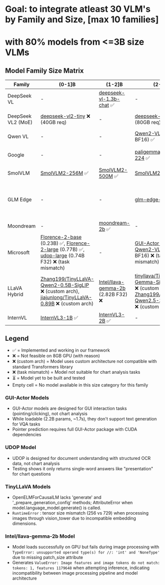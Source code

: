 # Goal: to integrate atleast 30 VLM's by Family and Size, [max 10 families]
# with 80% models from <=3B size VLMs

## Model Family Size Matrix

| Family | (0-1]B | (1-2]B | (2-3]B | (3-4]B | (4-5]B | (5-6]B | (6-7]B |
|--------|--------|--------|--------|--------|--------|--------|--------|
| DeepSeek VL | - | [deepseek-vl-1.3b-chat](https://huggingface.co/deepseek-ai/deepseek-vl-1.3b-chat) ✅ | - | - | - | - | [deepseek-vl-7b-chat](https://huggingface.co/deepseek-ai/deepseek-vl-7b-chat) ✅ |
| DeepSeek VL2 (MoE) | [deepseek-vl2-tiny](https://huggingface.co/deepseek-ai/deepseek-vl2-tiny) ❌ (40GB req) | - | [deepseek-vl2-small](https://huggingface.co/deepseek-ai/deepseek-vl2-small) ❌ (80GB req) | - | [deepseek-vl2](https://huggingface.co/deepseek-ai/deepseek-vl2) ❌ (>80GB req) | - | - |
| Qwen VL | - | - | [Qwen2-VL-2B](https://huggingface.co/Qwen/Qwen2-VL-2B-Instruct) (2.21B BF16) ✅ | [Qwen2.5-VL-3B](https://huggingface.co/Qwen/Qwen2.5-VL-3B-Instruct) (3.75B BF16) ✅ | - | - | [Qwen2.5-VL-7B](https://huggingface.co/Qwen/Qwen2.5-VL-7B-Instruct) ✅ |
| Google | - | - | [paligemma-3b-mix-224](https://huggingface.co/google/paligemma-3b-mix-224) ✅ | [gemma-3-4b-it](https://huggingface.co/google/gemma-3-4b-it) ✅ | - | - | [gemma-3n-E2B-it](https://huggingface.co/google/gemma-3n-E2B-it) ⏳ |
| SmolVLM | [SmolVLM2-256M](https://huggingface.co/HuggingFaceTB/SmolVLM2-256M-Video-Instruct) ✅ | [SmolVLM2-500M](https://huggingface.co/HuggingFaceTB/SmolVLM2-500M-Video-Instruct) ✅ | [SmolVLM2-2.2B](https://huggingface.co/HuggingFaceTB/SmolVLM2-2.2B-Instruct) ✅ | - | - | - | - |
| GLM Edge | - | - | [glm-edge-v-2b](https://huggingface.co/THUDM/glm-edge-v-2b) ✅ | - | - | [glm-edge-v-5b](https://huggingface.co/THUDM/glm-edge-v-5b) ❌ (dtype issues) | - |
| Moondream | - | [moondream-2b](https://huggingface.co/moondream/moondream-2b-2025-04-14-4bit) ✅ | - | - | - | - | - |
| Microsoft | [Florence-2-base](https://huggingface.co/microsoft/Florence-2-base) (0.23B) ✅, [Florence-2-large](https://huggingface.co/microsoft/Florence-2-large) (0.77B) ✅, [udop-large](https://huggingface.co/microsoft/udop-large) (0.74B F32) ❌ (task mismatch) | - | [GUI-Actor-2B-Qwen2-VL](https://huggingface.co/microsoft/GUI-Actor-2B-Qwen2-VL) (2.23B BF16) ❌ (task mismatch) | [GUI-Actor-3B-Qwen2.5-VL](https://huggingface.co/microsoft/GUI-Actor-3B-Qwen2.5-VL) (3.79B BF16) ❌ (task mismatch) | [Phi-3.5-vision](https://huggingface.co/microsoft/Phi-3.5-vision-instruct) (4.15B BF16) ⏳ | - | - |
| LLaVA Hybrid | [Zhang199/TinyLLaVA-Qwen2-0.5B-SigLIP](https://huggingface.co/Zhang199/TinyLLaVA-Qwen2-0.5B-SigLIP) ❌ (custom arch), [jiajunlong/TinyLLaVA-0.89B](https://huggingface.co/jiajunlong/TinyLLaVA-0.89B) ❌ (custom arch) | [Intel/llava-gemma-2b](https://huggingface.co/Intel/llava-gemma-2b) (2.82B F32) ❌ | [tinyllava/TinyLLaVA-Gemma-SigLIP-2.4B](https://huggingface.co/tinyllava/TinyLLaVA-Gemma-SigLIP-2.4B) ❌ (custom arch), [Zhang199/TinyLLaVA-Qwen2.5-3B-SigLIP](https://huggingface.co/Zhang199/TinyLLaVA-Qwen2.5-3B-SigLIP) ❌ (custom arch) | [tinyllava/TinyLLaVA-Phi-2-SigLIP-3.1B](https://huggingface.co/tinyllava/TinyLLaVA-Phi-2-SigLIP-3.1B) ❌ (custom arch) | - | - | - |
| InternVL | [InternVL3-1B](https://huggingface.co/OpenGVLab/InternVL3-1B) ✅ | [InternVL3-2B](https://huggingface.co/OpenGVLab/InternVL3-2B) ✅ | - | - | [InternVL2_5-4B](https://huggingface.co/OpenGVLab/InternVL2_5-4B) ✅ | - | - |

## Legend
- ✅ = Implemented and working in our framework
- ❌ = Not feasible on 8GB GPU (with reason)
- ❌ (custom arch) = Model uses custom architecture not compatible with standard Transformers library
- ❌ (task mismatch) = Model not suitable for chart analysis tasks
- ⏳ = Model yet to be built and tested
- Empty cell = No model available in this size category for this family

### GUI-Actor Models
- GUI-Actor models are designed for GUI interaction tasks (pointing/clicking), not chart analysis
- While loadable (2.2B params, ~1.7s), they don't support text generation for VQA tasks
- Pointer prediction requires full GUI-Actor package with CUDA dependencies

### UDOP Model
- UDOP is designed for document understanding with structured OCR data, not chart analysis
- Testing shows it only returns single-word answers like "presentation" for chart questions

### TinyLLaVA Models
- OpenELMForCausalLM lacks 'generate' and '_prepare_generation_config' methods; AttributeError when model.language_model.generate() is called.
- `RuntimeError` : tensor size mismatch (256 vs 729) when processing images through vision_tower due to incompatible embedding dimensions.

### Intel/llava-gemma-2b Model
- Model loads successfully on GPU but fails during image processing with `TypeError: unsupported operand type(s) for //: 'int' and 'NoneType'` due to missing patch_size attribute
- Generates `ValueError: Image features and image tokens do not match: tokens: 1, features 1179648` when attempting inference, indicating incompatibility between image processing pipeline and model architecture
